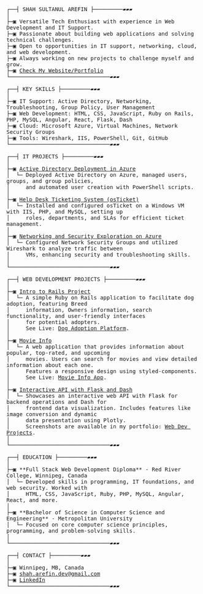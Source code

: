 <pre style="white-space: pre-wrap; word-wrap: break-word; overflow-x: auto;">
┌──┤ SHAH SULTANUL AREFIN ├─────────▰▰▰
│
├─▣ Versatile Tech Enthusiast with experience in Web Development and IT Support.
├─▣ Passionate about building web applications and solving technical challenges.
├─▣ Open to opportunities in IT support, networking, cloud, and web development.
├─▣ Always working on new projects to challenge myself and grow.
├─▣ <a href="https://tanweer-dot-dev.vercel.app" target="_blank">Check My Website/Portfolio</a>
└───────────────────────────────▰▰▰

┌──┤ KEY SKILLS ├─────────▰▰▰
│
├─▣ IT Support: Active Directory, Networking, Troubleshooting, Group Policy, User Management
├─▣ Web Development: HTML, CSS, JavaScript, Ruby on Rails, PHP, MySQL, Angular, React, Flask, Dash
├─▣ Cloud: Microsoft Azure, Virtual Machines, Network Security Groups
├─▣ Tools: Wireshark, IIS, PowerShell, Git, GitHub
└───────────────────────────────▰▰▰

┌──┤ IT PROJECTS ├─────────▰▰▰
│
├─▣ <a href="https://github.com/shahsarefin/Active-Directory-Implementation-in-Azure" target="_blank">Active Directory Deployment in Azure</a>
│  └─ Deployed Active Directory on Azure, managed users, groups, and group policies, 
│     and automated user creation with PowerShell scripts.
│
├─▣ <a href="https://github.com/shahsarefin/Help-Desk-Ticketing-System-osTicket-" target="_blank">Help Desk Ticketing System (osTicket)</a>
│  └─ Installed and configured osTicket on a Windows VM with IIS, PHP, and MySQL, setting up 
│     roles, departments, and SLAs for efficient ticket management.
│
├─▣ <a href="https://github.com/shahsarefin/Networking-and-Security-Exploration-on-Azure" target="_blank">Networking and Security Exploration on Azure</a>
│  └─ Configured Network Security Groups and utilized Wireshark to analyze traffic between 
│     VMs, enhancing security and troubleshooting skills.
│
└───────────────────────────────▰▰▰

┌──┤ WEB DEVELOPMENT PROJECTS ├─────────▰▰▰
│
├─▣ <a href="https://github.com/shahsarefin/Intro-To-Rails-Project-Shah" target="_blank">Intro to Rails Project</a>
│  └─ A simple Ruby on Rails application to facilitate dog adoption, featuring Breed 
│     information, Owners information, search functionality, and user-friendly interfaces 
│     for potential adopters. 
│     See Live: <a href="https://intro-to-rails-project-shah.fly.dev/" target="_blank">Dog Adoption Platform</a>.
│
├─▣ <a href="https://github.com/shahsarefin/movie-info" target="_blank">Movie Info</a>
│  └─ A web application that provides information about popular, top-rated, and upcoming 
│     movies. Users can search for movies and view detailed information about each one.
│     Features a responsive design using styled-components.
│     See Live: <a href="https://movie-info-shah.vercel.app/" target="_blank">Movie Info App</a>.
│
├─▣ <a href="https://github.com/shahsarefin/Interactive-API-Flask-Dash" target="_blank">Interactive API with Flask and Dash</a>
│  └─ Showcases an interactive web API with Flask for backend operations and Dash for 
│     frontend data visualization. Includes features like image conversion and dynamic 
│     data presentation using Plotly.
│     Screenshots are available in my portfolio: <a href="https://tanweer-dot-dev.vercel.app/web-dev-projects.html" target="_blank">Web Dev Projects</a>.
│
└───────────────────────────────▰▰▰

┌──┤ EDUCATION ├─────────▰▰▰
│
├─▣ **Full Stack Web Development Diploma** - Red River College, Winnipeg, Canada
│  └─ Developed skills in programming, IT foundations, and web security. Worked with 
│     HTML, CSS, JavaScript, Ruby, PHP, MySQL, Angular, React, and more.
│
├─▣ **Bachelor of Science in Computer Science and Engineering** - Metropolitan University
│  └─ Focused on core computer science principles, programming, and problem-solving skills.
│
└───────────────────────────────▰▰▰

┌──┤ CONTACT ├─────────▰▰▰
│
├─▣ Winnipeg, MB, Canada
├─▣ <a href="mailto:shah.arefin.dev@gmail.com">shah.arefin.dev@gmail.com</a>
├─▣ <a href="https://www.linkedin.com/in/shahsarefin" target="_blank">LinkedIn</a>
└───────────────────────────────▰▰▰
</pre>
